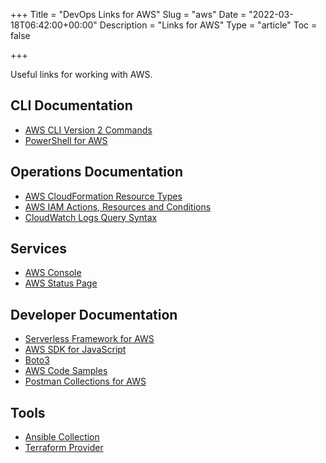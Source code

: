 +++
Title = "DevOps Links for AWS"
Slug = "aws"
Date = "2022-03-18T06:42:00+00:00"
Description = "Links for AWS"
Type = "article"
Toc = false

+++

Useful links for working with AWS.

<!--more-->

## CLI Documentation

- [AWS CLI Version 2 Commands](https://awscli.amazonaws.com/v2/documentation/api/latest/index.html)
- [PowerShell for AWS](https://aws.amazon.com/powershell/)

## Operations Documentation

- [AWS CloudFormation Resource Types](https://docs.aws.amazon.com/AWSCloudFormation/latest/UserGuide/aws-template-resource-type-ref.html)
- [AWS IAM Actions, Resources and Conditions](https://docs.aws.amazon.com/service-authorization/latest/reference/reference_policies_actions-resources-contextkeys.html)
- [CloudWatch Logs Query Syntax](https://docs.aws.amazon.com/AmazonCloudWatch/latest/logs/CWL_QuerySyntax.html)

## Services

- [AWS Console](https://console.aws.amazon.com/)
- [AWS Status Page](https://status.aws.amazon.com/)

## Developer Documentation

- [Serverless Framework for AWS](https://www.serverless.com/framework/docs/providers/aws/)
- [AWS SDK for JavaScript](https://docs.aws.amazon.com/AWSJavaScriptSDK/v3/latest/index.html)
- [Boto3](https://boto3.amazonaws.com/v1/documentation/api/latest/index.html)
- [AWS Code Samples](https://docs.aws.amazon.com/code-samples/latest/catalog/welcome.html)
- [Postman Collections for AWS](https://www.postman.com/api-evangelist/workspace/amazon-web-services-aws/overview)

## Tools

- [Ansible Collection](https://docs.ansible.com/ansible/latest/collections/amazon/aws/)
- [Terraform Provider](https://registry.terraform.io/providers/hashicorp/aws/latest/docs)

